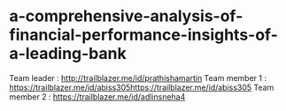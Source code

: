 # a-comprehensive-analysis-of-financial-performance-insights-of-a-leading-bank

Team leader : http://trailblazer.me/id/prathishamartin
Team member 1 : https://trailblazer.me/id/abiss305https://trailblazer.me/id/abiss305
Team member 2 : https://trailblazer.me/id/adlinsneha4
